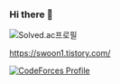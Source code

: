 ### Hi there 👋

![Solved.ac프로필](http://mazassumnida.wtf/api/pastel/generate_badge?boj=swoon)

https://swoon1.tistory.com/

[![CodeForces Profile](http://cf.leed.at?id=_SODA)](https://codeforces.com/profile/_SODA)
